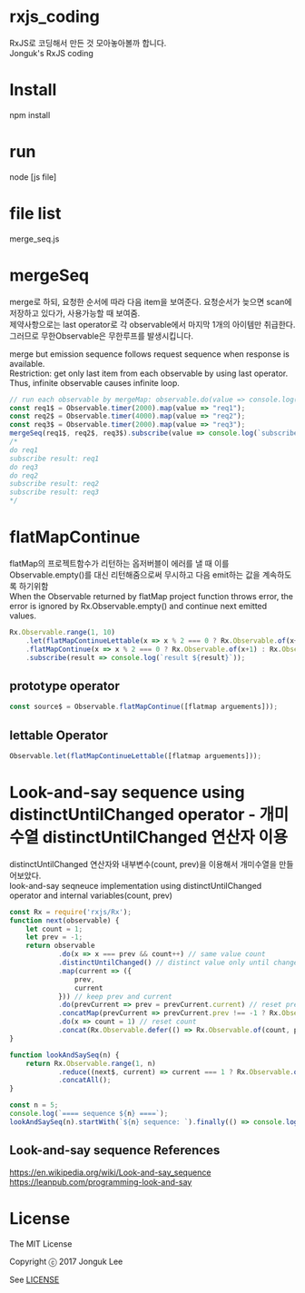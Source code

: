 # rxjs_coding 
 RxJS로 코딩해서 만든 것 모아놓아볼까 합니다.  
 Jonguk's RxJS coding  

# Install  
 npm install  

# run  
 node [js file]  

# file list  
 merge_seq.js  

# mergeSeq   
merge로 하되, 요청한 순서에 따라 다음 item을 보여준다. 요청순서가 늦으면 scan에 저장하고 있다가, 사용가능할 때 보여줌.  
제약사항으로는 last operator로 각 observable에서 마지막 1개의 아이템만 취급한다. 그러므로 무한Observable은 무한루프를 발생시킵니다.  

merge but emission sequence follows request sequence when response is available.  
Restriction: get only last item from each observable by using last operator.
Thus, infinite observable causes infinite loop.
 ```js
 // run each observable by mergeMap: observable.do(value => console.log(`do ${value}`)).last()
 const req1$ = Observable.timer(2000).map(value => "req1");
 const req2$ = Observable.timer(4000).map(value => "req2");
 const req3$ = Observable.timer(2000).map(value => "req3");
 mergeSeq(req1$, req2$, req3$).subscribe(value => console.log(`subscribe result: ${value}`));
 /*
 do req1
 subscribe result: req1
 do req3
 do req2
 subscribe result: req2
 subscribe result: req3
 */
 ```

# flatMapContinue
flatMap의 프로젝트함수가 리턴하는 옵저버블이 에러를 낼 때 이를 Observable.empty()를 대신 리턴해줌으로써 무시하고 다음 emit하는 값을 계속하도록 하기위함   
When the Observable returned by flatMap project function throws error, the error is ignored by Rx.Observable.empty() and continue next emitted values.
```js
Rx.Observable.range(1, 10)
	.let(flatMapContinueLettable(x => x % 2 === 0 ? Rx.Observable.of(x+2) : Rx.Observable.throw(new Error('error'))))
	.flatMapContinue(x => x % 2 === 0 ? Rx.Observable.of(x+1) : Rx.Observable.throw(new Error('error')))
	.subscribe(result => console.log(`result ${result}`));
```
## prototype operator
```js
const source$ = Observable.flatMapContinue([flatmap arguements]));
```

## lettable Operator 
```js
Observable.let(flatMapContinueLettable([flatmap arguements]));
```

# Look-and-say sequence using distinctUntilChanged operator  - 개미수열 distinctUntilChanged 연산자 이용 
distinctUntilChanged 연산자와 내부변수(count, prev)을 이용해서 개미수열을 만들어보았다.    
look-and-say seqneuce implementation using distinctUntilChanged operator and internal variables(count, prev)   

```js
const Rx = require('rxjs/Rx');
function next(observable) {
	let count = 1;
	let prev = -1;
	return observable
			.do(x => x === prev && count++) // same value count
			.distinctUntilChanged() // distinct value only until changed
			.map(current => ({
				prev,
				current
			})) // keep prev and current
			.do(prevCurrent => prev = prevCurrent.current) // reset prev
			.concatMap(prevCurrent => prevCurrent.prev !== -1 ? Rx.Observable.of(count, prevCurrent.prev) : Rx.Observable.empty()) // next Observable
			.do(x => count = 1) // reset count
			.concat(Rx.Observable.defer(() => Rx.Observable.of(count, prev))); // last Observable
}

function lookAndSaySeq(n) { 
	return Rx.Observable.range(1, n)
			.reduce((next$, current) => current === 1 ? Rx.Observable.of(1) : next(next$), null)
			.concatAll();
}

const n = 5;
console.log(`==== sequence ${n} ====`);
lookAndSaySeq(n).startWith(`${n} sequence: `).finally(() => console.log('')).subscribe(x => process.stdout.write(`${x}`));
```

## Look-and-say sequence References
https://en.wikipedia.org/wiki/Look-and-say_sequence   
https://leanpub.com/programming-look-and-say  


# License

The MIT License   

Copyright ⓒ 2017 Jonguk Lee  

See [LICENSE](https://github.com/jonguk0114/rxjs_coding/blob/master/LICENSE.md)   


